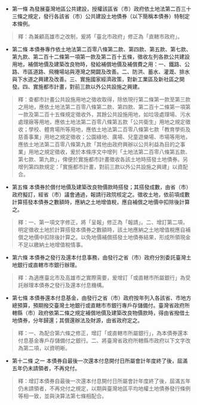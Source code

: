 * 第一條 為發展臺灣地區公共建設，授權該區省（市）政府依土地法第二百三十三條之規定，發行各該省（市）公共建設土地債券（以下簡稱本債券）特制定本條例。

> 釋：為兼顧高雄市之改制，爰將「臺北市政府」修正為「直轄市政府」。

* 第二條 本債券專作依土地法第二百零八條第二款、第四款、第五款、第七款、第九款、第二百十二條第一項第一款及第二百十五條，徵收左列各款公共建設用地，補償地價及建築改良物時，發給補償地價及補償費之用：一、鐵路、公路、市區道路、飛機場站與港灣之開闢及改善。二、防洪、蓄水、灌溉、排水與下水道之興建及改善。三、實施國家經濟政策，對新工業區及新社區之開發。四、實施都市計畫，對前三款以外公共設施之興建。

> 釋：查都市計畫公共設施用地之徵收取得，除依現行第二條第一款至第三款之用地，應依土地法第二百零八條第二款、第四款、第二百十二條第一項第一款及第二百十五條規定徵收外，其餘公共設施用地，如垃圾處理場、污水處理廠等用地，應依土地法第二百零八條第五款「公共衛生」用地之規定徵收；學校、體育場所等用地，應依土地法第二百零八條第七款「教育學術及慈善事業」用地之規定徵收；公園綠地、廣場、兒童遊樂場、市場等用地，應依土地法第二百零八條第九款「其他由政府興辦以公共利益為目的之事業」用地之規定徵收，爰於本條序文中增列「土地法第二百零八條第五款、第七款、第九款」，俾便於實施都市計畫徵收各該土地時搭發土地債券。另增列第四款規定：「實施都市計畫，對前三款以外公共設施之興建」以資配合。

* 第五條 本債券於償付地價及建築改良物價款時搭發；其搭發成數，由省（市）政府擬訂，經省（市）議會通過，報請行政院核定之。徵收土地，依前項成數計算搭發本債券之數額時，應納之土地增值稅，應自補償之地價中扣除後計算之。

> 釋：一、第一項文字修正，將「呈報」修正為「報請」。二、增訂第二項，明定徵收土地於計算搭發本債券之數額時，該土地應納之土地增值稅應自補償之地價中扣除後計算之。以免地價補償搭發土地債券結果，形成所領現金不足以繳納土地增值稅情事。

* 第六條 本債券之發行及還本付息事務，由發行之省（市）政府分別委託臺灣土地銀行或直轄市市銀行辦理。

> 釋：為適應臺北市及高雄市之實際需要，爰增訂「或直轄市所屬銀行」為受託辦理本債券之發行及還本付息機構。

* 第七條 本債券還本付息基金，由發行之省（市）政府按年列入各該省、市地方總預算，預期撥交臺灣土地銀行或直轄市市銀行專戶存儲備付。臺灣省政府所轄縣（市）政府依第二條之規定補償地價及建築改良物價款時，得由省撥借土地債券，分年歸還；其償還辦法及財源，由省政府定之。

> 釋：一、為配合第六條之修正，增訂「或直轄市所屬銀行」，為本債券還本付息基金專戶存儲備付之銀行。二、將臺灣省政府所轄縣市政府以下文字改為第二項，以資明晰。

* 第十二條 之一 本債券自最後一次還本付息開付日所屬會計年度終了後，屆滿五年仍未請領者，不再兌付。

> 釋：增訂本債券自最後一次還本付息開付日所屬會計年度終了後，屆滿五年仍未請領者，不再兌付之規定，以期與臺灣地區平均地權土地債券發行條例等相一致，並與決算法第七條相配合。

